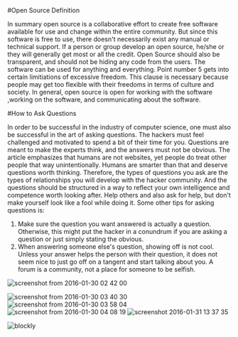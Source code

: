 #Open Source Definition

In summary open source is a collaborative effort to create free software available for use and change 
within the entire community. But since this software is free to use, there doesn't necessarily exist any
manual or technical support. If a person or group develop an open source, he/she or they will generally get 
most or all the credit. Open Source should also be transparent, and should not be hiding any code from
the users. The software can be used for anything and everything. Point number 5 gets into certain 
limitiations of excessive freedom. This clause is necessary because people may get too flexible with
their freedoms in terms of culture and society. In general, open source is open for working with the software
,working on the software, and communicating about the software.

#How to Ask Questions

In order to be successful in the industry of computer science, one must also be successful in the art of asking questions. The hackers must feel challenged and motivated to spend a bit of their time for you. Questions are meant to make the experts think, and the answers must not be obvious. The article emphasizes that humans are not websites, yet people do treat other people that way 
unintentionally. Humans are smarter than that and deserve questions worth thinking. Therefore, the types of questions you ask are
the types of relationships you will develop with the hacker community. And the questions should be structured in a way to reflect your own intelligence and competence worth looking after. Help others and also ask for help, but don't make yourself look like a fool while doing it. 
Some other tips for asking questions is:
1. Make sure the question you want answered is actually a question. Otherwise, this might put the hacker in a conundrum
  if you are asking a question or just simply stating the obvious. 
2. When answering someone else's question, showing off is not cool. Unless your answer helps the person with their question,
  it does not seem nice to just go off on a tangent and start talking about you. A forum is a community, not a place for someone to 
  be selfish.

![screenshot from 2016-01-30 02 42 00](https://cloud.githubusercontent.com/assets/16493078/12693195/c13c8474-c6fb-11e5-9bb0-31e8777405d5.png)

![screenshot from 2016-01-30 03 40 30](https://cloud.githubusercontent.com/assets/16493078/12693751/89e55152-c70c-11e5-8fb2-746cb6d14986.png)
![screenshot from 2016-01-30 03 58 04](https://cloud.githubusercontent.com/assets/16493078/12693752/8b1f780e-c70c-11e5-8555-0b4c69c16042.png)
![screenshot from 2016-01-30 04 08 19](https://cloud.githubusercontent.com/assets/16493078/12693753/8c6d39b2-c70c-11e5-8131-1f669554e894.png)
![screenshot 2016-01-31 13 37 35](https://cloud.githubusercontent.com/assets/16493078/12704068/7490b25a-c820-11e5-8c80-8fb5ef1d2902.png)

![blockly](https://cloud.githubusercontent.com/assets/16493078/12699949/704867a2-c79d-11e5-9a5f-97cfe2cc6eb8.png)

